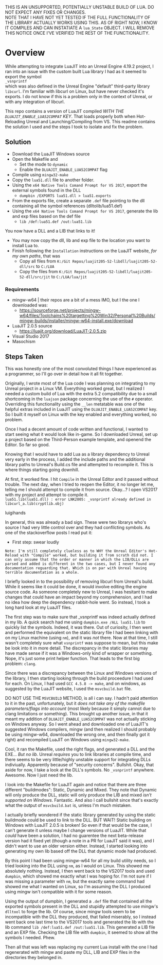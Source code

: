 THIS IS AN UNSUPPORTED, POTENTIALLY UNSTABLE BUILD OF LUA. DO NOT EXPECT ANY FIXES OR CHANGES.  
NOTE THAT I HAVE NOT YET TESTED IF THE FULL FUNCTIONALITY OF THE LIBRARY ACTUALLY WORKS USING THIS. AS OF RIGHT NOW, I KNOW IT COMPILES AND CAN INSTATIATE A `lua_State` OBJECT. I WILL REMOVE THIS NOTICE ONCE I'VE VERIFIED THE REST OF THE FUNCTIONALITY.

# Overview
While attempting to integrate LuaJIT into an Unreal Engine 4.19.2 project, I ran into an issue with the custom built Lua library I had as it seemed to export the symbol  
`_vsnprintf`  
which was also defined in the Unreal Engine "default" third-party library `libcurl`. I'm familiar with libcurl on Linux, but have never checked it's exports. I do not know if this is a problem only in the context of Unreal, or with any integration of libcurl.

This repo contains a version of LuaJIT compiled *WITH THE `DLUAJIT_ENABLE_LUA52COMPAT` KEY*. That loads properly both when Hot-Reloading Unreal and Launching/Compiling from VS. This readme contains the solution I used and the steps I took to isolate and fix the problem.

## Solution
- Download the LuaJIT Windows source
- Open the Makefile and
    - Set the mode to `dynamic`
    - Enable the `DLUAJIT_ENABLE_LUA52COMPAT` flag
- Compile using `mingw32-make`
- Copy the `lua51.dll` file to another folder.
- Using the `x64 Native Tools Comand Prompt for VS 2017`, export the external symbols found in the DLL
    - `dumpbin /EXPORTS lua51.dll > lua51.exports`
- From the exports file, create a separate `.def` file pointing to the dll containing all the symbol references (dlltolib/lua51.def)
- Using the `x64 Native Tools Comand Prompt for VS 2017`, generate the lib and exp files based on the def file
    - `lib /def:lua51.def /out:lua51.lib`

You now have a DLL and a LIB that links to it!

- You may now copy the dll, lib and exp file to the location you want to install Lua to.
- Finish following the `Installation` instructions on the LuaJIT website, *for my own paths*, that was
    - Copy all files from `K:/Git Repos/luajit205-52-libdll/luajit205-52-dll/src` to `C:/LUA`
    - Copy the files from `K:/Git Repos/luajit205-52-libdll/luajit205-52-dll/src/jit` to `C:/LUA/lua/jit`

### Requirements
- mingw-w64 | their repos are a bit of a mess IMO, but I the one I downloaded was:
    - https://sourceforge.net/projects/mingw-w64/files/Toolchains%20targetting%20Win32/Personal%20Builds/mingw-builds/installer/mingw-w64-install.exe/download
- LuaJIT 2.0.5 source
    - https://luajit.org/download/LuaJIT-2.0.5.zip
- Visual Studio 2017
- Masochism


## Steps Taken
This was honestly one of the most convoluted things I have experienced as a programmer, so I'll go over in detail how it all fit together.

Originally, I wrote most of the Lua code I was planning on integrating to my Unreal project in a Linux VM. Everything worked great, but I realized I needed a custom build of Lua with the extra 5.2 compatibility due to a small shortcoming in the `luajson` package concerning the use of the `#` operator. Overriding this functionality using the `__len` metatable was one of the helpful extras included in LuaJIT using the `DLUAJIT_ENABLE_LUA52COMPAT` key. So I built it myself on Linux with the key enabled and everything worked, no problem.

Once I had a decent amount of code written and functional, I wanted to start seeing what it would look like in-game. So I downloaded Unreal, set up a project based on the Third-Person example template, and openend the Editor. So far so good.

Knowing that I would have to add Lua as a library dependency to Unreal very early in the process, I added the include paths and the additional library paths to Unreal's Build.cs file and attempted to recompile it. This is where things starting going downhill.

At first, it worked fine. I hit `Compile` in the Unreal Editor and it passed without trouble. The next day, when I tried to reopen the Editor, it no longer let me, telling me I should attempt to compile it from source. Okay...? I open VS2017 with my project and attempt to compile it.  
`lua51.lib(lua51.dll) : error LNK2005: _vsnprintf already defined in libcurl_a.lib(cryptlib.obj)`

luigihands

In general, this was already a bad sign. These were two librarys who's source I had very little control over and they had confilcting symbols. As one of the stackoverflow posts I read put it:
- First step: swear loudly

```
Note: I'm still completely clueless as to WHY the Unreal Editor's Hot-Reload with "Compile" worked, but building it from scrath did not. I can only assume that the order or manner in which the LIB/DLLs are parsed and added is different in the two cases, but I never found any documentation reguarding that. Which is on par with Unreal having terrible documentation as a whole.
```

I briefly looked in to the possibility of removing libcurl from Unreal's build. While it seems like it could be done, it would involve editing the engine source code. As someone completely new to Unreal, I was hesitant to make changes that could have an impact beyond my comprehension, and I had no idea how deep the dependency rabbit-hole went. So instead, I took a long hard look at my LuaJIT files.

The first step was to make sure that _vsnprintf was indeed actually defined in my lib. A quick search had me using `dumpbin.exe /ALL lua51.lib` to quickly list the symbols. Indeed, it was there. Out of curiosity, I then went and performed the equivalent on the static library file I had been linking with on my Linux machine (using `nm`), and it was *not* there. Now at that time, I still wasn't completely sure what `vsnprintf` was suppose to mean, but this make be look into it in more detail. The discrepancy in the static libraries may have made sense if it was a Windows-only kind of wrapper or something. Nope, it's just some print helper function. That leads to the first big problem: `clang`.

Since there was a discrepancy between the Linux and Windows versions of the library, I then starting looking through the build proceedure I had used for each. On Linux, I had used `GCC 4.5.8 -> make`, and on windows, as suggested by the LuaJIT website, I used the `msvcbuild.bat` file.

DO NOT USE THE `MSVCBUILD` METHOD, is all i can say. I hadn't paid attention to it in the past, unfortunately, but it *does not take any of the makefile parameters/flags into account* (most likely because it simply cannot due to clang limitations or something). This brought up another issue, in that it meant my addition of `DLUAJIT_ENABLE_LUA52COMPAT` was not actually sticking on Windows anyway. So I went ahead and downloaded one of LuaJIT's suggested Windows compilers, mingw (and then realized I should probably be using mingw-w64, downloaded the wrong one, and then finally got it right) and recompiled LuaJIT on Windows using `mingw32-make`.

Cool, it ran the Makefile, used the right flags, and generated a DLL and the EXE... *But no lib*. Unreal *requires* you to link libraries at compile time, and there seems to be very little/highly unstable support for integrating DLLs indiviually. Apparently because of "security concerns". Bullshit. Okay, that aside for now, I take a look at the DLL's symbols. No `_vsnprintf` anywhere. Awesome. Now I just need the lib.

I look into the Makefile for LuaJIT again and notice that there are three different "buildmodes": Static, Dynamic and Mixed. They note that Dynamic will only produce the DLL, static will only produce the LIB and mixed *isn't supported on Windows*. Fantastic. And also I call bullshit since that's exactly what the output of `msvcbuild.bat` is, unless I'm much mistaken.

I actually briefly wondered if the static library generated by using the static buildmode could be used to link to the DLL. BUT WAIT! Static building on Windows with LuaJIT 2.0.5 is broken! So even if that would be the case, I can't generate it unless maybe I change versions of LuaJIT. While that *could* have been a solution, I had no guarentee the next beta-release version had it fixed yet (though a note in a PR for LuaJIT said it was), and I didn't want to use an older version either. Instead, I started looking into generating my own lib based off the DLL that dynamic mode had produced.

By this point I had been using mingw-w64 for all my build utility needs, so I tried looking into the DLL using `nm`, as I would on Linux. This showed me absolutely nothing. Instead, I then went back to the VS2017 tools and used `dumpbin`, which showed me exactly what I was hoping for. I'm not sure if I was missing a parameter with `nm`, but the exactly same command had showed me what I wanted on Linux, so I'm assuming the DLL I produced using mingw isn't compatible with it for some reason.

Using the output of dumpbin, I generated a `.def` file that contained all the exported symbols present in the DLL and stupidly attempted to use mingw's `dlltool` to forge the lib. Of course, since mingw tools seem to be incompatible with the DLL they produced, that failed miserably, so I instead went back one last time to the VS2017 tools and generated the lib with the lib command `lib /def:lua51.def /out:lua51.lib`. This generated a LIB file and an EXP file. Checking the LIB file with `dumpbin`, it seemed to show all the symbols I needed. Phew.

Then all that was left was replacing my current Lua install with the one I had regenerated with mingw and paste my DLL, LIB and EXP files in the directories they belonged in.
